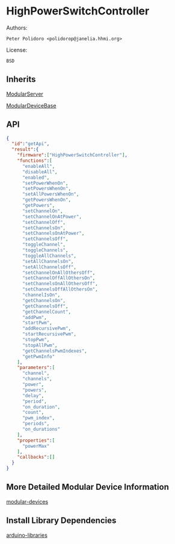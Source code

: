 # HighPowerSwitchController

Authors:

    Peter Polidoro <polidorop@janelia.hhmi.org>

License:

    BSD

## Inherits

[ModularServer](https://github.com/janelia-arduino/ModularServer)

[ModularDeviceBase](https://github.com/janelia-arduino/ModularDeviceBase)

## API

```json
{
  "id":"getApi",
  "result":{
    "firmware":["HighPowerSwitchController"],
    "functions":[
      "enableAll",
      "disableAll",
      "enabled",
      "setPowerWhenOn",
      "setPowersWhenOn",
      "setAllPowersWhenOn",
      "getPowersWhenOn",
      "getPowers",
      "setChannelOn",
      "setChannelOnAtPower",
      "setChannelOff",
      "setChannelsOn",
      "setChannelsOnAtPower",
      "setChannelsOff",
      "toggleChannel",
      "toggleChannels",
      "toggleAllChannels",
      "setAllChannelsOn",
      "setAllChannelsOff",
      "setChannelOnAllOthersOff",
      "setChannelOffAllOthersOn",
      "setChannelsOnAllOthersOff",
      "setChannelsOffAllOthersOn",
      "channelIsOn",
      "getChannelsOn",
      "getChannelsOff",
      "getChannelCount",
      "addPwm",
      "startPwm",
      "addRecursivePwm",
      "startRecursivePwm",
      "stopPwm",
      "stopAllPwm",
      "getChannelsPwmIndexes",
      "getPwmInfo"
    ],
    "parameters":[
      "channel",
      "channels",
      "power",
      "powers",
      "delay",
      "period",
      "on_duration",
      "count",
      "pwm_index",
      "periods",
      "on_durations"
    ],
    "properties":[
      "powerMax"
    ],
    "callbacks":[]
  }
}
```

## More Detailed Modular Device Information

[modular-devices](https://github.com/janelia-modular-devices/modular-devices)

## Install Library Dependencies

[arduino-libraries](https://github.com/janelia-arduino/arduino-libraries)
